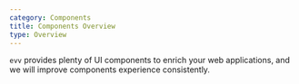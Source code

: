 ```yaml
---
category: Components
title: Components Overview
type: Overview
---
```


`evv` provides plenty of UI components to enrich your web applications, and we will improve components experience consistently.
